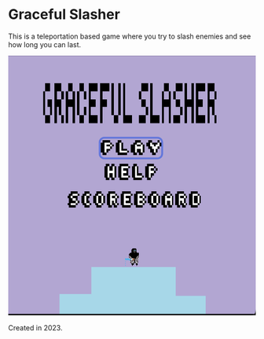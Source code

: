 # Graceful Slasher
This is a teleportation based game where you try to slash enemies and see how long you can last.

![alt text](images/gracefulslasher.png)

Created in 2023.